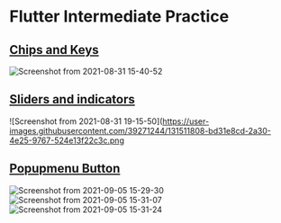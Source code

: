 # Flutter Intermediate Practice

## <a href="https://github.com/pr0mila/flutterintermediate/tree/ffc6d9ecbfba9a1f4d1067c17a4a9330bfcaa7ef">Chips and Keys</a>

![Screenshot from 2021-08-31 15-40-52](https://user-images.githubusercontent.com/39271244/131511636-ca63216a-b6f1-4f57-9737-518b6dcbb363.png)

## <a href= "https://github.com/pr0mila/flutterintermediate/tree/ffc6d9ecbfba9a1f4d1067c17a4a9330bfcaa7ef">Sliders and indicators</a>

![Screenshot from 2021-08-31 19-15-50](https://user-images.githubusercontent.com/39271244/131511808-bd31e8cd-2a30-4e25-9767-524e13f22c3c.png

## <a href= "https://github.com/pr0mila/flutterintermediate/tree/56c24405875af54cdf371ee0b1fd0d20e355172b">Popupmenu Button</a>

![Screenshot from 2021-09-05 15-29-30](https://user-images.githubusercontent.com/39271244/132122234-b8bad27b-a388-4f46-a9b2-f34ae35ffd2c.png)
![Screenshot from 2021-09-05 15-31-07](https://user-images.githubusercontent.com/39271244/132122238-28db3635-90ac-49b1-b9d9-e766ebb19e07.png)
![Screenshot from 2021-09-05 15-31-24](https://user-images.githubusercontent.com/39271244/132122241-4dacc90c-efec-4713-a353-ddb3da6d0a0e.png)



